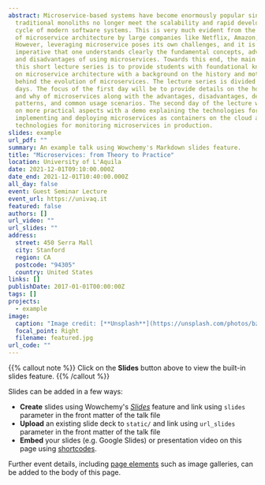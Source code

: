 ```yaml
---
abstract: Microservice-based systems have become enormously popular since
  traditional monoliths no longer meet the scalability and rapid development
  cycle of modern software systems. This is very much evident from the adoption
  of microservice architecture by large companies like Netflix, Amazon, etc.
  However, leveraging microservice poses its own challenges, and it is
  imperative that one understands clearly the fundamental concepts, advantages,
  and disadvantages of using microservices. Towards this end, the main goal of
  this short lecture series is to provide students with foundational knowledge
  on microservice architecture with a background on the history and motivation
  behind the evolution of microservices. The lecture series is divided into two
  days. The focus of the first day will be to provide details on the how, what,
  and why of microservices along with the advantages, disadvantages, design
  patterns, and common usage scenarios. The second day of the lecture will focus
  on more practical aspects with a demo explaining the technologies for
  implementing and deploying microservices as containers on the cloud and
  technologies for monitoring microservices in production.
slides: example
url_pdf: ""
summary: An example talk using Wowchemy's Markdown slides feature.
title: "Microservices: from Theory to Practice"
location: University of L'Aquila
date: 2021-12-01T09:10:00.000Z
date_end: 2021-12-01T10:40:00.000Z
all_day: false
event: Guest Seminar Lecture
event_url: https://univaq.it
featured: false
authors: []
url_video: ""
url_slides: ""
address:
  street: 450 Serra Mall
  city: Stanford
  region: CA
  postcode: "94305"
  country: United States
links: []
publishDate: 2017-01-01T00:00:00Z
tags: []
projects:
  - example
image:
  caption: "Image credit: [**Unsplash**](https://unsplash.com/photos/bzdhc5b3Bxs)"
  focal_point: Right
  filename: featured.jpg
url_code: ""
---
```


{{% callout note %}}
Click on the **Slides** button above to view the built-in slides feature.
{{% /callout %}}

Slides can be added in a few ways:

- **Create** slides using Wowchemy's [*Slides*](https://wowchemy.com/docs/managing-content/#create-slides) feature and link using `slides` parameter in the front matter of the talk file
- **Upload** an existing slide deck to `static/` and link using `url_slides` parameter in the front matter of the talk file
- **Embed** your slides (e.g. Google Slides) or presentation video on this page using [shortcodes](https://wowchemy.com/docs/writing-markdown-latex/).

Further event details, including [page elements](https://wowchemy.com/docs/writing-markdown-latex/) such as image galleries, can be added to the body of this page.
